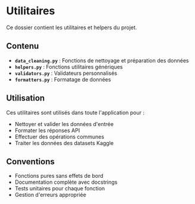 # Utilitaires

Ce dossier contient les utilitaires et helpers du projet.

## Contenu

- **`data_cleaning.py`** : Fonctions de nettoyage et préparation des données
- **`helpers.py`** : Fonctions utilitaires génériques
- **`validators.py`** : Validateurs personnalisés
- **`formatters.py`** : Formatage de données

## Utilisation

Ces utilitaires sont utilisés dans toute l'application pour :
- Nettoyer et valider les données d'entrée
- Formater les réponses API
- Effectuer des opérations communes
- Traiter les données des datasets Kaggle

## Conventions

- Fonctions pures sans effets de bord
- Documentation complète avec docstrings
- Tests unitaires pour chaque fonction
- Gestion d'erreurs appropriée 